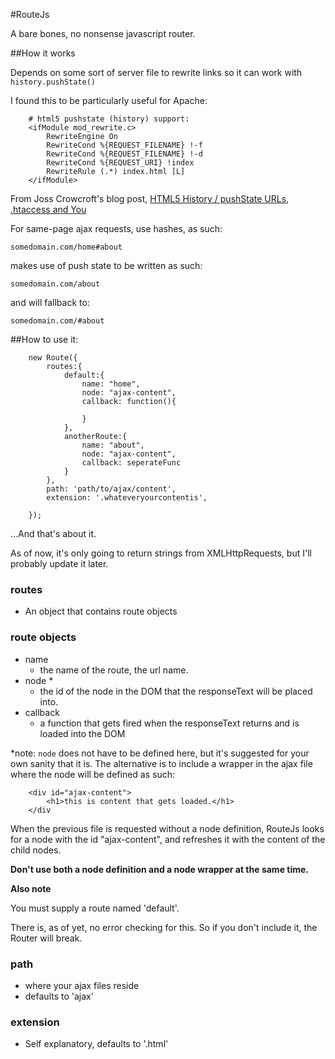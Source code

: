 #RouteJs

A bare bones, no nonsense javascript router.

##How it works

Depends on some sort of server file to rewrite links so it can work with `history.pushState()`

I found this to be particularly useful for Apache:

        # html5 pushstate (history) support:
        <ifModule mod_rewrite.c>
            RewriteEngine On
            RewriteCond %{REQUEST_FILENAME} !-f
            RewriteCond %{REQUEST_FILENAME} !-d
            RewriteCond %{REQUEST_URI} !index
            RewriteRule (.*) index.html [L]
        </ifModule>

From Joss Crowcroft's blog post,
[HTML5 History / pushState URLs, .htaccess and You](http://www.josscrowcroft.com/2012/code/htaccess-for-html5-history-pushstate-url-routing/)


For same-page ajax requests, use hashes, as such:

`somedomain.com/home#about`

makes use of push state to be written as such:

`somedomain.com/about`

and will fallback to:

`somedomain.com/#about`

##How to use it:


        new Route({
            routes:{
                default:{
                    name: "home",
                    node: "ajax-content",
                    callback: function(){

                    }
                },
                anotherRoute:{
                    name: "about",
                    node: "ajax-content",
                    callback: seperateFunc
                }
            },
            path: 'path/to/ajax/content',
            extension: '.whateveryourcontentis',

        });

...And that's about it.

As of now, it's only going to return strings from XMLHttpRequests, but I'll probably update it later.

### routes

 + An object that contains route objects

### route objects

 + name
    + the name of the route, the url name.
 + node *
    + the id of the node in the DOM that the responseText will be placed into.
 + callback
    + a function that gets fired when the responseText returns and is loaded into the DOM

*note: `node` does not have to be defined here, but it's suggested for your own sanity that it is. The alternative is
to include a wrapper in the ajax file where the node will be defined as such:

        <div id="ajax-content">
            <h1>this is content that gets loaded.</h1>
        </div

When the previous file is requested without a node definition, RouteJs looks for a node with the id "ajax-content",
 and refreshes it with the content of the child nodes.

**Don't use both a node definition and a node wrapper at the same time.**

**Also note**

 You must supply a route named 'default'.

 There is, as of yet, no error checking for this. So if you don't include it, the Router will break.

### path

  + where your ajax files reside
  + defaults to 'ajax'

### extension

  + Self explanatory, defaults to '.html'
